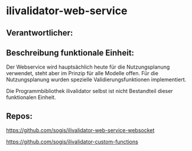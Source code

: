 # ilivalidator-web-service
## Verantwortlicher:

## Beschreibung funktionale Einheit:
Der Webservice wird hauptsächlich heute für die Nutzungsplanung verwendet, steht aber im Prinzip für alle Modelle offen.
Für die Nutzungsplanung wurden spezielle Validierungsfunktionen implementiert. 

Die Programmbibliothek ilivalidator selbst ist nicht Bestandteil dieser funktionalen Einheit. 

## Repos:
https://github.com/sogis/ilivalidator-web-service-websocket

https://github.com/sogis/ilivalidator-custom-functions

